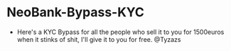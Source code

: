 # NeoBank-Bypass-KYC

- Here's a KYC Bypass for all the people who sell it to you for 1500euros when it stinks of shit, I'll give it to you for free. @Tyzazs